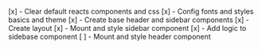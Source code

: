 [x] - Clear default reacts components and css
[x] - Config fonts and styles basics and theme
[x] - Create base header and sidebar components
[x] - Create layout 
[x] - Mount and style sidebar component
[x] - Add logic to sidebase component
[ ] - Mount and style header component